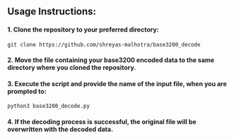 ## Usage Instructions:

#### 1. Clone the repository to your preferred directory:

``` git clone https://github.com/shreyas-malhotra/base3200_decode ```

#### 2. Move the file containing your base3200 encoded data to the same directory where you cloned the repository.

#### 3. Execute the script and provide the name of the input file, when you are prompted to:

``` python3 base3200_decode.py ```

#### 4. If the decoding process is successful, the original file will be overwritten with the decoded data.
